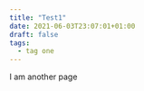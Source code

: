 ```yaml
---
title: "Test1"
date: 2021-06-03T23:07:01+01:00
draft: false
tags:
  - tag one
---
```

I am another page
